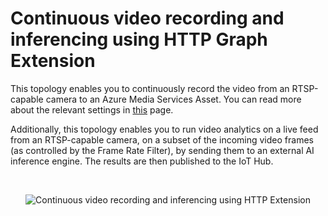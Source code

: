 # Continuous video recording and inferencing using HTTP Graph Extension

This topology enables you to continuously record the video from an RTSP-capable camera to an Azure Media Services Asset. You can read more about the relevant settings in [this](https://github.com/Azure/live-video-analytics/blob/master/MediaGraph/topologies/cvr-asset/readme.md) page.

Additionally, this topology enables you to run video analytics on a live feed from an RTSP-capable camera, on a subset of the incoming video frames (as controlled by the Frame Rate Filter), by sending them to an external AI inference engine. The results are then published to the IoT Hub.


<br>
<p align="center">
  <img src="./topology.png" title="Continuous video recording and inferencing using HTTP Extension"/>
</p>
<br>

